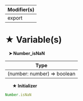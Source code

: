 | Modifier(s)                            |
|----------------------------------------|
| export |

# &#9733; Variable(s)

&nbsp;&nbsp; **&#10148; Number&#95;isNaN**

| Type                        |
|-----------------------------|
| (number: number) =&gt; boolean |

&nbsp;&nbsp;&nbsp;&nbsp;&nbsp; **&#9733; Initializer**

```ts
Number.isNaN
```
